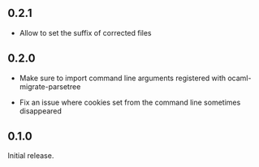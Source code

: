 0.2.1
-----

- Allow to set the suffix of corrected files

0.2.0
-----

- Make sure to import command line arguments registered with
  ocaml-migrate-parsetree

- Fix an issue where cookies set from the command line sometimes
  disappeared

0.1.0
-----

Initial release.
